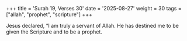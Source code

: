 +++
title = 'Surah 19, Verses 30'
date = '2025-08-27'
weight = 30
tags = ["allah", "prophet", "scripture"]
+++

Jesus declared, “I am truly a servant of Allah. He has destined me to be given the Scripture and to be a prophet.